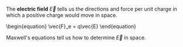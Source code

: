 The **electric field** $\vec{E}$ tells us the directions and force per unit charge in which a positive charge would move in space. 

\begin{equation}
\vec{F}_e = q\vec{E}
\end{equation}

Maxwell's equations tell us how to determine $\vec{E}$ in space.